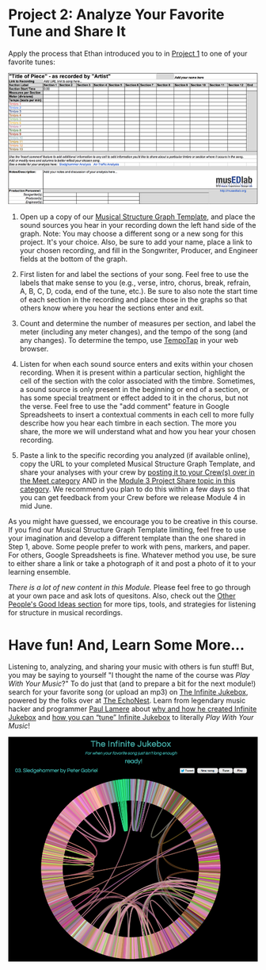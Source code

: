 # Project 2: Analyze Your Favorite Tune and Share It

Apply the process that Ethan introduced you to in [Project 1][1] to one of your favorite tunes:

![](/Images/blankstructuretemplate.png)

 1. Open up a copy of our <a href="https://drive.google.com/previewtemplate?id=0Al93L9k1G7ICdFNUWUZJRUZOWHJfb2lwTHVQUGZIR0E&mode=public">Musical Structure Graph Template</a>, and place the sound sources you hear in your recording down the left hand side of the graph. Note: You may choose a different song or a new song for this project. It's your choice. Also, be sure to add your name, place a link to your chosen recording, and fill in the Songwriter, Producer, and Engineer fields at the bottom of the graph.

 2. First listen for and label the sections of your song. Feel free to use the labels that make sense to you (e.g., verse, intro, chorus, break, refrain, A, B, C, D, coda, end of the tune, etc.). Be sure to also note the start time of each section in the recording and place those in the graphs so that others know where you hear the sections enter and exit.

 3. Count and determine the number of measures per section, and label the meter (including any meter changes), and the tempo of the song (and any changes). To determine the tempo, use [TempoTap][2] in your web browser.

 4. Listen for when each sound source enters and exits within your chosen recording. When it is present within a particular section, highlight the cell of the section with the color associated with the timbre. Sometimes, a sound source is only present in the beginning or end of a section, or has some special treatment or effect added to it in the chorus, but not the verse. Feel free to use the "add comment" feature in Google Spreadsheets to insert a contextual comments in each cell to more fully describe how you hear each timbre in each section. The more you share, the more we will understand what and how you hear your chosen recording.

 5. Paste a link to the specific recording you analyzed (if available online), copy the URL to your completed Musical Structure Graph Template, and share your analyses with your crew by [posting it to your Crew(s) over in the Meet category][3] AND in the [Module 3 Project Share topic in this category][4]. We recommend you plan to do this within a few days so that you can get feedback from your Crew before we release Module 4 in mid June.

As you might have guessed, we encourage you to be creative in this course. If you find our Musical Structure Graph Template limiting, feel free to use your imagination and develop a different template than the one shared in Step 1, above. Some people prefer to work with pens, markers, and paper. For others, Google Spreadsheets is fine. Whatever method you use, be sure to either share a link or take a photograph of it and post a photo of it to your learning ensemble.

*There is a lot of new content in this Module.* Please feel free to go through at your own pace and ask lots of quesitons. Also, check out the [Other People's Good Ideas section][5] for more tips, tools, and strategies for listening for structure in musical recordings.

# Have fun! And, Learn Some More...

Listening to, analyzing, and sharing your music with others is fun stuff! But, you may be saying to yourself "I thought the name of the course was <em>Play</em><em> With </em><em>Your</em><em> Music</em>?" To do just that (and to prepare a bit for the next module!) search for your favorite song (or upload an mp3) on <a href="http://labs.echonest.com/Uploader/index.html">The Infinite Jukebox</a>, powered by the folks over at <a href="http://echonest.com/">The EchoNest</a>. Learn from legendary music hacker and programmer <a href="http://twitter.com/plamere">Paul Lamere</a> about <a href="http://musicmachinery.com/2012/11/12/the-infinite-jukebox/">why and how he created Infinite Jukebox</a> and <a href="http://musicmachinery.com/2012/11/26/tuning-the-infinite-jukebox/">how you can “tune” Infinite Jukebox</a> to literally<em> Play With Your Music</em>!

[![](/Images/infinitejukebox.png)](http://labs.echonest.com/Uploader/index.html?trid=TRWDBOJ11D2C5D0E72)


  [1]: http://community.playwithyourmusic.org/t/3a-project-listening-for-musical-structures/1313
  [2]: http://www.tempotap.com/
  [3]: http://community.playwithyourmusic.org/category/meet
  [4]: http://community.playwithyourmusic.org/t/module-3-project-share-musical-structure-graphs/1518
  [5]: http://community.playwithyourmusic.org/t/3d-other-peoples-good-ideas/1516